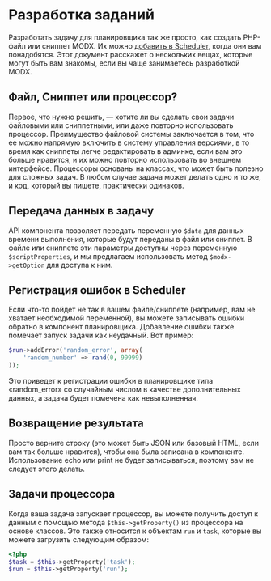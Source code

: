 # Разработка заданий

Разработать задачу для планировщика так же просто, как создать PHP-файл или сниппет MODX. Их
можно [добавить в Scheduler][1], когда они вам понадобятся. Этот документ расскажет о нескольких вещах, которые могут
быть вам знакомы, если вы чаще занимаетесь разработкой MODX.

## Файл, Сниппет или процессор?

Первое, что нужно решить, — хотите ли вы сделать свои задачи файловыми или сниппетными, или даже повторно использовать
процессор. Преимущество файловой системы заключается в том, что ее можно напрямую включить в систему управления
версиями, в то время как сниппеты легче редактировать в админке, если вам это больше нравится, и их можно
повторно использовать во внешнем интерфейсе. Процессоры основаны на классах, что может быть полезно для сложных задач. В
любом случае задача может делать одно и то же, и код, который вы пишете, практически одинаков.

## Передача данных в задачу

API компонента позволяет передать переменную `$data` для данных времени выполнения, которые будут переданы в файл или
сниппет. В файле или сниппете эти параметры доступны через переменную `$scriptProperties`, и мы предлагаем использовать
метод `$modx->getOption` для доступа к ним.

## Регистрация ошибок в Scheduler

Если что-то пойдет не так в вашем файле/сниппете (например, вам не хватает необходимой переменной), вы можете записывать
ошибки обратно в компонент планировщика. Добавление ошибки также помечает запуск задачи как неудачный. Вот пример:

```php
$run->addError('random_error', array(
    'random_number' => rand(0, 99999)
));
```
Это приведет к регистрации ошибки в планировщике типа «random_error» со случайным числом в качестве дополнительных данных, а задача будет помечена как невыполненная.

## Возвращение результата
Просто верните строку (это может быть JSON или базовый HTML, если вам так больше нравится), чтобы она была записана в компоненте. Использование echo или print не будет записываться, поэтому вам не следует этого делать.

## Задачи процессора
Когда ваша задача запускает процессор, вы можете получить доступ к данным с помощью метода `$this->getProperty()` из процессора на основе классов. Это также относится к объектам `run` и `task`, которые вы можете загрузить следующим образом:

```php
<?php
$task = $this->getProperty('task');
$run = $this->getProperty('run');

```

[1]: #
